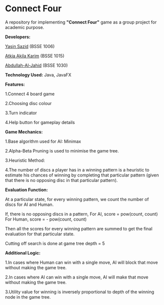   # Connect Four

A repository for implementing **"Connect Four"** game as a group project for academic purpose.

**Developers:**

   [Yasin Sazid](https://github.com/bsse1006) (BSSE 1006)
		
   [Atkia Akila Karim](https://github.com/atkia) (BSSE 1015)
		
   [Abdullah-Al-Jahid](https://github.com/Jahid1999) (BSSE 1030)

**Technology Used:** Java, JavaFX

**Features:**

   1.Connect 4 board game
    
   2.Choosing disc colour
    
   3.Turn indicator
    
   4.Help button for gameplay details

**Game Mechanics:**

   1.Base algorithm used for AI: Minimax

   2.Alpha-Beta Pruning is used to minimise the game tree.

   3.Heuristic Method:

  4.The number of discs a player has in a winning pattern is a heuristic to estimate his chances of winning by completing that particular pattern (given that     there is no opposing disc in that particular pattern).

**Evaluation Function:** 

  At a particular state, for every winning pattern, we count the number of discs for AI and Human.

  If, there is no opposing discs in a pattern,
  For AI, score = pow(count, count)
  For Human, score = - pow(count, count)

  Then all the scores for every winning pattern are summed to get the final evaluation for that particular state.

  Cutting off search is done at game tree depth = 5

**Additional Logic:**

   1.In cases where Human can win with a single move, AI will block that move without making the game tree.
    
   2.In cases where AI can win with a single move, AI will make that move without making the game tree.
    
   3.Utility value for winning is inversely proportional to depth of the winning node in the game tree.

